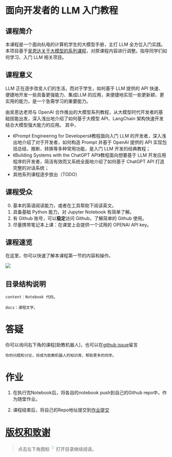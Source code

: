 
# 面向开发者的 LLM 入门教程

## 课程简介

本课程是一个面向杭电的计算机学生的大模型手册，主打 LLM 全方位入门实践。本项目基于[吴恩达关于大模型的系列课程](https://learn.deeplearning.ai)，对原课程内容进行调整。指导同学们如何学习、入门 LLM 相关项目。

## 课程意义

LLM 正在逐步改变人们的生活，而对于学生，如何基于 LLM 提供的 API 快速、便捷地开发一些具备更强能力、集成LLM 的应用，来便捷地实现一些更新颖、更实用的能力，是一个急需学习的重要能力。

由吴恩达老师与 OpenAI 合作推出的大模型系列教程，从大模型时代开发者的基础技能出发，深入浅出地介绍了如何基于大模型 API、LangChain 架构快速开发结合大模型强大能力的应用。
其中，
- 《Prompt Engineering for Developers》教程面向入门 LLM 的开发者，深入浅出地介绍了对于开发者，如何构造 Prompt 并基于 OpenAI 提供的 API 实现包括总结、推断、转换等多种常用功能，是入门 LLM 开发的经典教程；
- 《Building Systems with the ChatGPT API》教程面向想要基于 LLM 开发应用程序的开发者，简洁有效而又系统全面地介绍了如何基于 ChatGPT API 打造完整的对话系统；
- 其他系列课程逐步放出（TODO）

## 课程受众

0. 基本的英语阅读能力，或者在工具帮助下阅读英文。
1. 具备基础 Python 能力，对 Jupyter Notebook 有简单了解。
2. 有 Github 账号，可以**稳定**访问 Github，了解简单的 Github 使用。
3. 尽量携带笔记本上课：在课堂上会提供一个试用的 OPENAI API key。

## 课程速览

在这里，你可以快速了解本课程第一节的内容和操作。

![](./figures/quickgif.gif)

## 目录结构说明

    content：Notebook 代码。

    docs：课程文字。

# 答疑

你可以询问右下角的课程[助教机器人]，也可以在[github issue](https://github.com/whitewum/llm-cookbook/issues/new)留言

    你的问题和讨论，将成为助教机器人的知识库，帮助更多的同学。

# 作业

1. 在执行完Notebook后，将各自的notebook push到自己的Github repo中，作为随堂作业。

2. 课程结束后，将自己的Repo地址提交到[作业提交](https://github.com/whitewum/llm-cookbook/issues/1)

# [版权和致谢](./Acknowledge.md)

> 点击左下角图标<img src="./figures/icon.png" width="20" height="20">打开目录继续阅读。